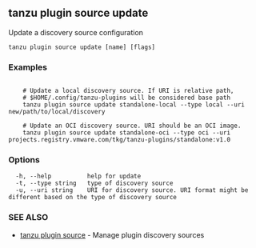 ## tanzu plugin source update

Update a discovery source configuration

```
tanzu plugin source update [name] [flags]
```

### Examples

```

    # Update a local discovery source. If URI is relative path, 
    # $HOME/.config/tanzu-plugins will be considered base path
    tanzu plugin source update standalone-local --type local --uri new/path/to/local/discovery

    # Update an OCI discovery source. URI should be an OCI image.
    tanzu plugin source update standalone-oci --type oci --uri projects.registry.vmware.com/tkg/tanzu-plugins/standalone:v1.0
```

### Options

```
  -h, --help          help for update
  -t, --type string   type of discovery source
  -u, --uri string    URI for discovery source. URI format might be different based on the type of discovery source
```

### SEE ALSO

* [tanzu plugin source](tanzu_plugin_source.md)	 - Manage plugin discovery sources

